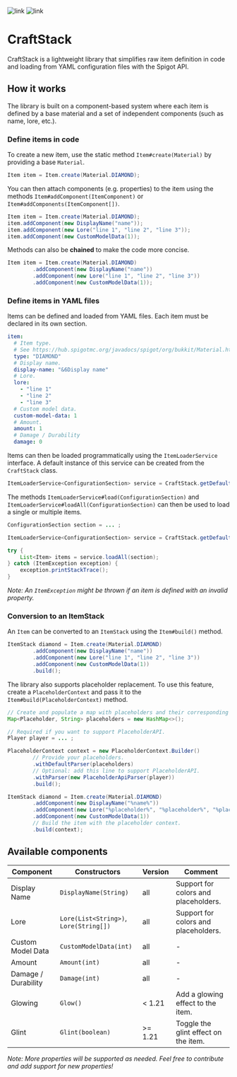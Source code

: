 ![link](https://img.shields.io/badge/API-Spigot-blue) ![link](https://img.shields.io/badge/Version-1.17+-yellow)

# CraftStack

CraftStack is a lightweight library that simplifies raw item definition in code and loading from YAML
configuration files with the Spigot API.

## How it works

The library is built on a component-based system where each item is defined by a base material and a
set of independent components (such as name, lore, etc.).

### Define items in code

To create a new item, use the static method `Item#create(Material)` by providing a base `Material`.

```java
Item item = Item.create(Material.DIAMOND);
```

You can then attach components (e.g. properties) to the item using the methods `Item#addComponent(ItemComponent)` or
`Item#addComponents(ItemComponent[])`.

```java
Item item = Item.create(Material.DIAMOND);
item.addComponent(new DisplayName("name"));
item.addComponent(new Lore("line 1", "line 2", "line 3"));
item.addComponent(new CustomModelData(1));
```

Methods can also be **chained** to make the code more concise.

```java
Item item = Item.create(Material.DIAMOND)
        .addComponent(new DisplayName("name"))
        .addComponent(new Lore("line 1", "line 2", "line 3"))
        .addComponent(new CustomModelData(1));
```

### Define items in YAML files

Items can be defined and loaded from YAML files. Each item must be declared in its own section.

```yaml
item:
  # Item type.
  # See https://hub.spigotmc.org/javadocs/spigot/org/bukkit/Material.html.
  type: "DIAMOND"
  # Display name.
  display-name: "&6Display name"
  # Lore.
  lore:
    - "line 1"
    - "line 2"
    - "line 3"
  # Custom model data.
  custom-model-data: 1
  # Amount.
  amount: 1
  # Damage / Durability
  damage: 0
```

Items can then be loaded programmatically using the `ItemLoaderService` interface. A default instance of this service
can be created from the `CraftStack` class.

```java
ItemLoaderService<ConfigurationSection> service = CraftStack.getDefaultItemLoader();
```

The methods `ItemLoaderService#load(ConfigurationSection)` and `ItemLoaderService#loadAll(ConfigurationSection)` can
then be used to load a single or multiple items.

```java
ConfigurationSection section = ... ;

ItemLoaderService<ConfigurationSection> service = CraftStack.getDefaultItemLoader();

try {
    List<Item> items = service.loadAll(section);
} catch (ItemException exception) {
    exception.printStackTrace();
}
```

_Note: An `ItemException` might be thrown if an item is defined with an invalid property._

### Conversion to an ItemStack

An `Item` can be converted to an `ItemStack` using the `Item#build()` method.

```java
ItemStack diamond = Item.create(Material.DIAMOND)
        .addComponent(new DisplayName("name"))
        .addComponent(new Lore("line 1", "line 2", "line 3"))
        .addComponent(new CustomModelData(1))
        .build();
```

The library also supports placeholder replacement. To use this feature, create a `PlaceholderContext` and pass it to the
`Item#build(PlaceholderContext)` method.

```java
// Create and populate a map with placeholders and their corresponding values.
Map<Placeholder, String> placeholders = new HashMap<>();

// Required if you want to support PlaceholderAPI.
Player player = ... ;

PlaceholderContext context = new PlaceholderContext.Builder()
        // Provide your placeholders.
        .withDefaultParser(placeholders)
        // Optional: add this line to support PlaceholderAPI.
        .withParser(new PlaceholderApiParser(player))
        .build();

ItemStack diamond = Item.create(Material.DIAMOND)
        .addComponent(new DisplayName("%name%"))
        .addComponent(new Lore("%placeholder%", "%placeholder%", "%placeholder%"))
        .addComponent(new CustomModelData(1))
        // Build the item with the placeholder context.
        .build(context);
```

## Available components

| **Component**       | **Constructors**                       | Version | Comment                              |
|---------------------|----------------------------------------|---------|--------------------------------------|
| Display Name        | `DisplayName(String)`                  | all     | Support for colors and placeholders. |
| Lore                | `Lore(List<String>)`, `Lore(String[])` | all     | Support for colors and placeholders. |
| Custom Model Data   | `CustomModelData(int)`                 | all     | -                                    |
| Amount              | `Amount(int)`                          | all     | -                                    |
| Damage / Durability | `Damage(int)`                          | all     | -                                    |
| Glowing             | `Glow()`                               | < 1.21  | Add a glowing effect to the item.    |
| Glint               | `Glint(boolean)`                       | >= 1.21 | Toggle the glint effect on the item. |

_Note: More properties will be supported as needed. Feel free to contribute and add support for new properties!_
